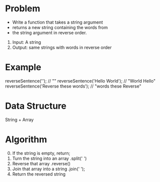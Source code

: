 # Problem

- Write a function that takes a string argument
- returns a new string containing the words from 
- the string argument in reverse order.

1. Input: A string 
2. Output: same strings with words in reverse order

# Example

reverseSentence('');                       // ""
reverseSentence('Hello World');            // "World Hello"
reverseSentence('Reverse these words');    // "words these Reverse"

# Data Structure

String + Array

# Algorithm

0. If the string is empty, return;
1. Turn the string into an array .split(' ')
2. Reverse that array .reverse()
3. Join that array into a string .join(' ');
4. Return the reversed string


